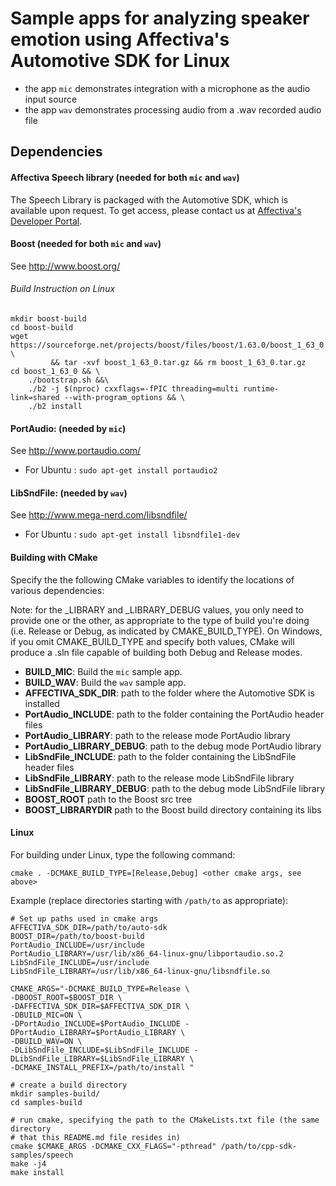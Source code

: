 # Sample apps for analyzing speaker emotion using Affectiva's Automotive SDK for Linux
* the app `mic` demonstrates integration with a microphone as the audio input source
* the app `wav` demonstrates processing audio from a .wav recorded audio file


## Dependencies

#### Affectiva Speech library (needed for both `mic` and `wav`)

The Speech Library is packaged with the Automotive SDK, which is available upon request. To get access, please contact us at <a href=https://auto.affectiva.com/>Affectiva's Developer Portal</a>.

#### Boost (needed for both `mic` and `wav`)

See http://www.boost.org/

###### Build Instruction on Linux

```
mkdir boost-build
cd boost-build
wget https://sourceforge.net/projects/boost/files/boost/1.63.0/boost_1_63_0.tar.gz \
		 && tar -xvf boost_1_63_0.tar.gz && rm boost_1_63_0.tar.gz
cd boost_1_63_0 && \
    ./bootstrap.sh &&\
    ./b2 -j $(nproc) cxxflags=-fPIC threading=multi runtime-link=shared --with-program_options && \
    ./b2 install

```

#### PortAudio: (needed by `mic`)

See http://www.portaudio.com/

* For Ubuntu : `sudo apt-get install portaudio2`

#### LibSndFile: (needed by `wav`)

See http://www.mega-nerd.com/libsndfile/

* For Ubuntu : `sudo apt-get install libsndfile1-dev`



#### Building with CMake


Specify the the following CMake variables to identify the locations of various dependencies:

Note: for the \_LIBRARY and \_LIBRARY_DEBUG values, you only need to provide one or the other, as appropriate to the type of build you're doing (i.e. Release or Debug, as indicated by CMAKE_BUILD_TYPE).  On Windows, if you omit CMAKE_BUILD_TYPE and specify both values, CMake will produce a .sln file capable of building both Debug and Release modes.

- **BUILD_MIC**: Build the `mic` sample app.
- **BUILD_WAV**: Build the `wav` sample app.
- **AFFECTIVA_SDK_DIR**: path to the folder where the Automotive SDK is installed
- **PortAudio_INCLUDE**: path to the folder containing the PortAudio header files
- **PortAudio_LIBRARY**: path to the release mode PortAudio library
- **PortAudio_LIBRARY_DEBUG**: path to the debug mode PortAudio library
- **LibSndFile_INCLUDE**: path to the folder containing the LibSndFile header files
- **LibSndFile_LIBRARY**: path to the release mode LibSndFile library
- **LibSndFile_LIBRARY_DEBUG**: path to the debug mode LibSndFile library
- **BOOST_ROOT** path to the Boost src tree
- **BOOST_LIBRARYDIR** path to the Boost build directory containing its libs


#### Linux

For building under Linux, type the following command:

	cmake . -DCMAKE_BUILD_TYPE=[Release,Debug] <other cmake args, see above>

Example (replace directories starting with `/path/to` as appropriate):
```
# Set up paths used in cmake args
AFFECTIVA_SDK_DIR=/path/to/auto-sdk
BOOST_DIR=/path/to/boost-build
PortAudio_INCLUDE=/usr/include
PortAudio_LIBRARY=/usr/lib/x86_64-linux-gnu/libportaudio.so.2
LibSndFile_INCLUDE=/usr/include
LibSndFile_LIBRARY=/usr/lib/x86_64-linux-gnu/libsndfile.so

CMAKE_ARGS="-DCMAKE_BUILD_TYPE=Release \
-DBOOST_ROOT=$BOOST_DIR \
-DAFFECTIVA_SDK_DIR=$AFFECTIVA_SDK_DIR \
-DBUILD_MIC=ON \
-DPortAudio_INCLUDE=$PortAudio_INCLUDE -DPortAudio_LIBRARY=$PortAudio_LIBRARY \
-DBUILD_WAV=ON \
-DLibSndFile_INCLUDE=$LibSndFile_INCLUDE -DLibSndFile_LIBRARY=$LibSndFile_LIBRARY \
-DCMAKE_INSTALL_PREFIX=/path/to/install "

# create a build directory
mkdir samples-build/
cd samples-build

# run cmake, specifying the path to the CMakeLists.txt file (the same directory
# that this README.md file resides in)
cmake $CMAKE_ARGS -DCMAKE_CXX_FLAGS="-pthread" /path/to/cpp-sdk-samples/speech
make -j4
make install
```
